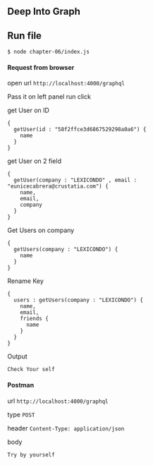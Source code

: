 

## Deep Into Graph

## Run file
```
$ node chapter-06/index.js
```
#### Request from browser
open url ```http://localhost:4000/graphql```

Pass it on left panel run click

get User on ID
```
{
  getUser(id : "58f2ffce3d6867529298a0a6") {
    name
  }
}
```
get User on 2 field
```
{
  getUser(company : "LEXICONDO" , email : "eunicecabrera@crustatia.com") {
    name,
    email,
    company
  }
}
```

Get Users on company
```
{
  getUsers(company : "LEXICONDO") {
    name
  }
}
```
Rename Key
```
{
  users : getUsers(company : "LEXICONDO") {
    name,
    email,
    friends {
      name
    }
  }
}
```


Output
```
Check Your self
```

#### Postman

url ```http://localhost:4000/graphql```

type ```POST```

header ```Content-Type: application/json```

body 
```
Try by yourself
```
